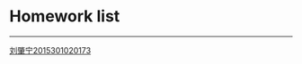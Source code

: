 # Homework list
***
[刘肇宁2015301020173](https://github.com/LiuZhaoning/compuational_physics_N2015301020173.git)

